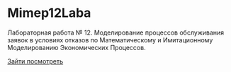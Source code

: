# Mimep12Laba
Лабораторная работа № 12. Моделирование процессов обслуживания заявок в условиях отказов по Математическому и Имитационному Моделированию Экономических Процессов.

[Зайти посмотреть](https://lenarqa.github.io/Mimep12Laba/)
